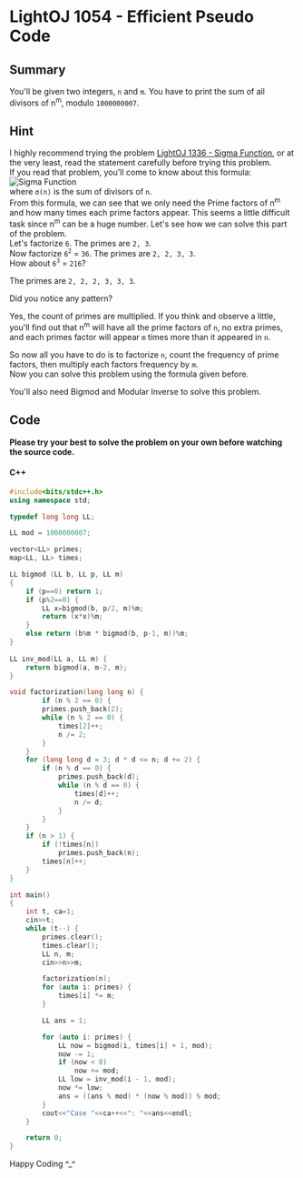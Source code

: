 # LightOJ 1054 - Efficient Pseudo Code
## Summary
You'll be given two integers, `n` and `m`. You have to print the sum of all divisors of n<sup>m</sup>, modulo `1000000007`.  

## Hint
I highly recommend trying the problem [LightOJ 1336 - Sigma Function](http://lightoj.com/volume_showproblem.php?problem=1336), or at the very least, read the statement carefully before trying this problem.  
If you read that problem, you'll come to know about this formula:  
![Sigma Function](https://i.ibb.co/KyhN69p/Sigma-Function.png)  
where `σ(n)` is the sum of divisors of `n`.  
From this formula, we can see that we only need the Prime factors of n<sup>m</sup> and how many times each prime factors appear. This seems a little difficult task since n<sup>m</sup> can be a huge number. Let's see how we can solve this part of the problem.  
Let's factorize `6`. The primes are `2, 3`.  
Now factorize `6`<sup>`2`</sup> = `36`. The primes are `2, 2, 3, 3`.  
How about `6`<sup>`3`</sup> = `216`?  

The primes are `2, 2, 2, 3, 3, 3`.  

Did you notice any pattern?  

Yes, the count of primes are multiplied. If you think and observe a little, you'll find out that n<sup>m</sup> will have all the prime factors of `n`, no extra primes, and each primes factor will appear `m` times more than it appeared in `n`.  

So now all you have to do is to factorize `n`, count the frequency of prime factors, then multiply each factors frequency by `m`.  
Now you can solve this problem using the formula given before.  

You'll also need Bigmod and Modular Inverse to solve this problem.  

## Code
**Please try your best to solve the problem on your own before watching the source code.**  
#### C++
```c++
#include<bits/stdc++.h>
using namespace std;

typedef long long LL;

LL mod = 1000000007;

vector<LL> primes;
map<LL, LL> times;

LL bigmod (LL b, LL p, LL m)
{
	if (p==0) return 1;
	if (p%2==0) {
		LL x=bigmod(b, p/2, m)%m;
		return (x*x)%m;
    }
	else return (b%m * bigmod(b, p-1, m))%m;
}
 
LL inv_mod(LL a, LL m) {
	return bigmod(a, m-2, m);
}

void factorization(long long n) {
		if (n % 2 == 0) {
		primes.push_back(2);
		while (n % 2 == 0) {
			times[2]++;
			n /= 2;
		}
	}
	for (long long d = 3; d * d <= n; d += 2) { 
		if (n % d == 0) {
			primes.push_back(d);
			while (n % d == 0) {
				times[d]++;
				n /= d;
			}
		}
	}
	if (n > 1) {
		if (!times[n])
			primes.push_back(n);
		times[n]++;
	}
}

int main()
{
	int t, ca=1;
	cin>>t;
	while (t--) {
		primes.clear();
		times.clear();
		LL n, m;
		cin>>n>>m;

		factorization(n);
		for (auto i: primes) {
			times[i] *= m;
		}

		LL ans = 1;

		for (auto i: primes) {
			LL now = bigmod(i, times[i] + 1, mod);
			now -= 1;
			if (now < 0)
				now += mod;
			LL low = inv_mod(i - 1, mod);
			now *= low;
			ans = ((ans % mod) * (now % mod)) % mod;
  		}
		cout<<"Case "<<ca++<<": "<<ans<<endl;
  	}

    return 0;
}
```

Happy Coding ^_^ 